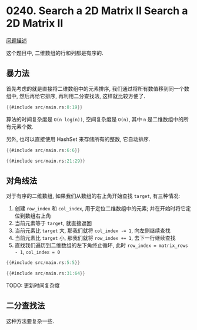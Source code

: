 # 0240. Search a 2D Matrix II Search a 2D Matrix II

[问题描述](https://leetcode.com/problems/search-a-2d-matrix-ii)

这个题目中, 二维数组的行和列都是有序的.

## 暴力法

首先考虑的就是直接将二维数组中的元素排序, 我们通过将所有数值移到同一个数组中, 然后再给它排序,
再利用二分查找法, 这样就比较方便了.

```rust
{{#include src/main.rs:8:19}}
```

算法的时间复杂度是 `O(n log(n))`, 空间复杂度是 `O(n)`, 其中 `n` 是二维数组中的所有元素个数.

另外, 也可以直接使用 HashSet 来存储所有的整数, 它自动排序.

```rust
{{#include src/main.rs:6:6}}

{{#include src/main.rs:21:29}}
```

## 对角线法

对于有序的二维数组, 如果我们从数组的右上角开始查找 `target`, 有三种情况:

1. 创建 `row_index` 和 `col_index`, 用于定位二维数组中的元素; 并在开始时将它定位到数组右上角
2. 当前元素等于 `target`, 就直接返回
3. 当前元素比 `target` 大, 那我们就将 `col_index -= 1`, 向左侧继续查找
4. 当前元素比 `target` 小, 那我们就将 `row_index += 1`, 去下一行继续查找
5. 直找我们遍历到二维数组的左下角终止循环, 此时 `row_index = matrix_rows - 1`, `col_index = 0`

```rust
{{#include src/main.rs:5:5}}

{{#include src/main.rs:31:64}}
```

TODO: 更新时间复杂度

## 二分查找法

这种方法要复杂一些.